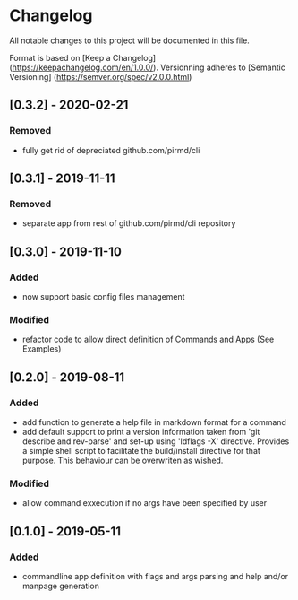 # Changelog
All notable changes to this project will be documented in this file.

Format is based on [Keep a Changelog] (https://keepachangelog.com/en/1.0.0/).
Versionning adheres to [Semantic Versioning] (https://semver.org/spec/v2.0.0.html)

## [0.3.2] - 2020-02-21
### Removed
- fully get rid of depreciated github.com/pirmd/cli

## [0.3.1] - 2019-11-11
### Removed
- separate app from rest of github.com/pirmd/cli repository

## [0.3.0] - 2019-11-10
### Added
- now support basic config files management
### Modified
- refactor code to allow direct definition of Commands and Apps (See Examples)

## [0.2.0] - 2019-08-11
### Added
- add function to generate a help file in markdown format for a command 
- add default support to print a version information taken from 'git
  describe and rev-parse' and set-up using 'ldflags -X' directive. Provides a
  simple shell script to facilitate the build/install directive for that purpose.
  This behaviour can be overwriten as wished.
### Modified
- allow command exxecution if no args have been specified by user

## [0.1.0] - 2019-05-11
### Added
- commandline app definition with flags and args parsing and help and/or
  manpage generation
